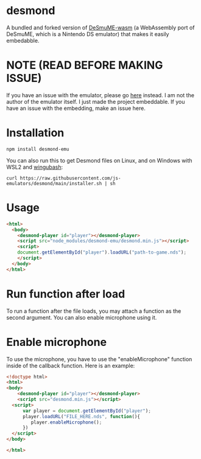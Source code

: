 # desmond
A bundled and forked version of [DeSmuME-wasm](https://github.com/44670/desmume-wasm) (a WebAssembly port of DeSmuME, which is a Nintendo DS emulator) that makes it easily embedabble.

# NOTE (READ BEFORE MAKING ISSUE)
If you have an issue with the emulator, please go [here](https://github.com/44670/desmume-wasm) instead. I am not the author of the emulator itself. I just made the project embeddable. If you have an issue with the embedding, make an issue here.

# Installation
```
npm install desmond-emu
```

You can also run this to get Desmond files on Linux, and on Windows with WSL2 and [wingubash](https://npmjs.com/package/wingubash):
```
curl https://raw.githubusercontent.com/js-emulators/desmond/main/installer.sh | sh
```

# Usage
```html
<html>
  <body>
    <desmond-player id="player"></desmond-player>
    <script src="node_modules/desmond-emu/desmond.min.js"></script>
    <script>
    document.getElementById("player").loadURL("path-to-game.nds");
    </script>
  </body>
</html>
```
# Run function after load
To run a function after the file loads, you may attach a function as the second argument. You can also enable microphone using it.

# Enable microphone
To use the microphone, you have to use the "enableMicrophone" function inside of the callback function.
Here is an example:
```html
<!doctype html>
<html>
<body>
    <desmond-player id="player"></desmond-player>
    <script src="desmond.min.js"></script>
  <script>
      var player = document.getElementById("player");
      player.loadURL("FILE_HERE.nds", function(){
         player.enableMicrophone();
      })
  </script>
</body>

</html>
```
